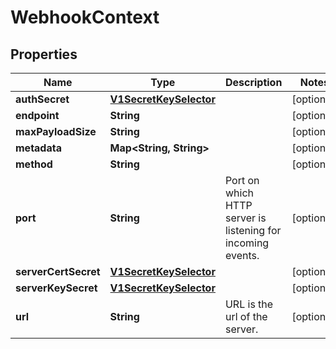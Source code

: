 

# WebhookContext

## Properties

Name | Type | Description | Notes
------------ | ------------- | ------------- | -------------
**authSecret** | [**V1SecretKeySelector**](V1SecretKeySelector.md) |  |  [optional]
**endpoint** | **String** |  |  [optional]
**maxPayloadSize** | **String** |  |  [optional]
**metadata** | **Map&lt;String, String&gt;** |  |  [optional]
**method** | **String** |  |  [optional]
**port** | **String** | Port on which HTTP server is listening for incoming events. |  [optional]
**serverCertSecret** | [**V1SecretKeySelector**](V1SecretKeySelector.md) |  |  [optional]
**serverKeySecret** | [**V1SecretKeySelector**](V1SecretKeySelector.md) |  |  [optional]
**url** | **String** | URL is the url of the server. |  [optional]




